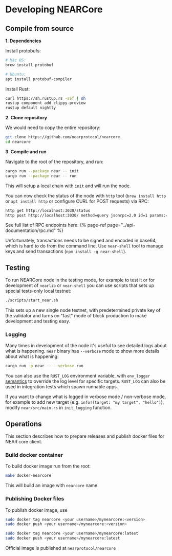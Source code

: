 # Developing NEARCore

## Compile from source

**1. Dependencies**

Install protobufs:
```bash
# Mac OS:
brew install protobuf

# Ubuntu:
apt install protobuf-compiler
```

Install Rust:

```bash
curl https://sh.rustup.rs -sSf | sh
rustup component add clippy-preview
rustup default nightly
```

**2. Clone repository**

We would need to copy the entire repository:

```bash
git clone https://github.com/nearprotocol/nearcore
cd nearcore
```

**3. Compile and run**

Navigate to the root of the repository, and run:
```bash
cargo run --package near -- init
cargo run --package near -- run
```

This will setup a local chain with `init` and will run the node.

You can now check the status of the node with `http` tool (`brew install http` or `apt install http` or configure CURL for POST requests) via RPC:
```bash
http get http://localhost:3030/status
http post http://localhost:3030/ method=query jsonrpc=2.0 id=1 params:='["account/test.near", ""]' 
```

See full list of RPC endpoints here: {% page-ref page="../api-documentation/rpc.md" %}

Unfortunately, transactions needs to be signed and encoded in base64, which is hard to do from the command line.
Use `near-shell` tool to manage keys and send transactions (`npm install -g near-shell`).

## Testing

To run NEARCore node in the testing mode, for example to test it or for development of `nearlib` or `near-shell` you can use scripts that sets up special tests-only local testnet:
```bash
./scripts/start_near.sh
```

This sets up a new single node testnet, with predetermined private key of the validator and turns on "fast" mode of block production to make development and testing easy.

### Logging

Many times in development of the node it's useful to see detailed logs about what is happening.
`near` binary has `--verbose` mode to show more details about what is happening:
```bash
cargo run -p near -- --verbose run
```

You can also use the `RUST_LOG` environment variable, with `env_logger`
[semantics](https://docs.rs/env_logger/0.6.0/env_logger/#enabling-logging)
to override the log level for specific targets. `RUST_LOG` can also be used in
integration tests which spawn runnable apps.

If you want to change what is logged in verbose mode / non-verbose mode, for example to add new target (e.g. `info!(target: "my target", "hello")`),  modify `near/src/main.rs` in `init_logging` function.

## Operations

This section describes how to prepare releases and publish docker files for NEAR core client.

### Build docker container

To build docker image run from the root:
```bash
make docker-nearcore
```

This will build an image with `nearcore` name.

### Publishing Docker files

To publish docker image, use 

```bash
sudo docker tag nearcore <your username>/mynearcore:<version>
sudo docker push <your username>/mynearcore:<version>

sudo docker tag nearcore <your username>/mynearcore:latest
sudo docker push <your username>/mynearcore:latest
```

Official image is published at `nearprotocol/nearcore`
